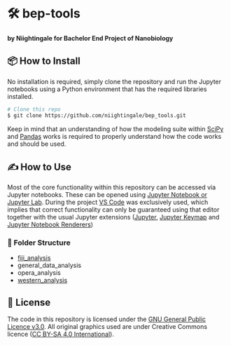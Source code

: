 # 🛠️ bep-tools
#### by Niightingale for Bachelor End Project of Nanobiology

## :package: How to Install
No installation is required, simply clone the repository and run the Jupyter notebooks using a Python environment that has the required libraries installed.
```bash
# Clone this repo
$ git clone https://github.com/niightingale/bep_tools.git
```
Keep in mind that an understanding of how the modeling suite within [SciPy](https://scipy.org/) and [Pandas](https://pandas.pydata.org/) works is required to properly understand how the code works and should be used.

## ✍️ How to Use
Most of the core functionality within this repository can be accessed via Jupyter notebooks. These can be opened using [Jupyter Notebook or Jupyter Lab](https://jupyter.org/). During the project [VS Code](https://code.visualstudio.com/) was exclusively used, which implies that correct functionality can only be guaranteed using that editor together with the usual Jupyter extensions ([Jupyter](https://marketplace.visualstudio.com/items?itemName=ms-toolsai.jupyter), [Jupyter Keymap](https://marketplace.visualstudio.com/items?itemName=ms-toolsai.jupyter-keymap) and [Jupyter Notebook Renderers](https://marketplace.visualstudio.com/items?itemName=ms-toolsai.jupyter-renderers))

### 📁 Folder Structure
  - [fiji_analysis](https://github.com/niightingale/bep_tools/blob/main/fiji_analysis/README.md)
  - general_data_analysis
  - opera_analysis
  - [western_analysis](https://github.com/niightingale/bep_tools/tree/main/western_analysis/README.md)
  
## 📑 License
The code in this repository is licensed under the [GNU General Public Licence v3.0](https://www.gnu.org/licenses/gpl-3.0.nl.html#top). All original graphics used are under Creative Commons licence ([CC BY-SA 4.0 International](https://creativecommons.org/licenses/by-sa/4.0/deed.en)).
